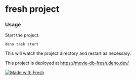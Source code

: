 # fresh project

### Usage

Start the project:

```
deno task start
```

This will watch the project directory and restart as necessary.


This project is deployed at
https://movie-db-fresh.deno.dev/

[![Made with Fresh](https://fresh.deno.dev/fresh-badge.svg)](https://fresh.deno.dev)
